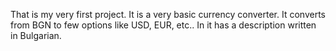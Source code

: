 That is my very first project. It is a very basic currency converter. It converts from BGN to few options like USD, EUR, etc.. In it has a description written in Bulgarian.
